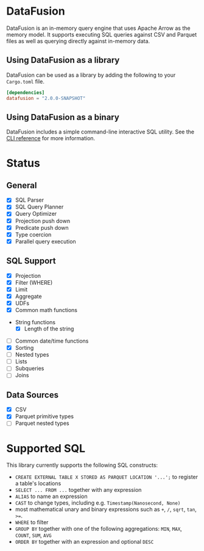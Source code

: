 <!---
  Licensed to the Apache Software Foundation (ASF) under one
  or more contributor license agreements.  See the NOTICE file
  distributed with this work for additional information
  regarding copyright ownership.  The ASF licenses this file
  to you under the Apache License, Version 2.0 (the
  "License"); you may not use this file except in compliance
  with the License.  You may obtain a copy of the License at

    http://www.apache.org/licenses/LICENSE-2.0

  Unless required by applicable law or agreed to in writing,
  software distributed under the License is distributed on an
  "AS IS" BASIS, WITHOUT WARRANTIES OR CONDITIONS OF ANY
  KIND, either express or implied.  See the License for the
  specific language governing permissions and limitations
  under the License.
-->

# DataFusion

DataFusion is an in-memory query engine that uses Apache Arrow as the memory model. It supports executing SQL queries against CSV and Parquet files as well as querying directly against in-memory data.

## Using DataFusion as a library

DataFusion can be used as a library by adding the following to your `Cargo.toml` file.

```toml
[dependencies]
datafusion = "2.0.0-SNAPSHOT"
```

## Using DataFusion as a binary

DataFusion includes a simple command-line interactive SQL utility. See the [CLI reference](docs/cli.md) for more information.

# Status

## General

- [x] SQL Parser
- [x] SQL Query Planner
- [x] Query Optimizer
- [x] Projection push down
- [x] Predicate push down
- [x] Type coercion
- [x] Parallel query execution

## SQL Support

- [x] Projection
- [x] Filter (WHERE)
- [x] Limit
- [x] Aggregate
- [x] UDFs
- [x] Common math functions
- String functions
  - [x] Length of the string
- [ ] Common date/time functions
- [x] Sorting
- [ ] Nested types
- [ ] Lists
- [ ] Subqueries
- [ ] Joins

## Data Sources

- [x] CSV
- [x] Parquet primitive types
- [ ] Parquet nested types

# Supported SQL

This library currently supports the following SQL constructs:

* `CREATE EXTERNAL TABLE X STORED AS PARQUET LOCATION '...';` to register a table's locations
* `SELECT ... FROM ...` together with any expression
* `ALIAS` to name an expression
* `CAST` to change types, including e.g. `Timestamp(Nanosecond, None)`
* most mathematical unary and binary expressions such as `+`, `/`, `sqrt`, `tan`, `>=`.
* `WHERE` to filter
* `GROUP BY` together with one of the following aggregations: `MIN`, `MAX`, `COUNT`, `SUM`, `AVG`
* `ORDER BY` together with an expression and optional `DESC`
